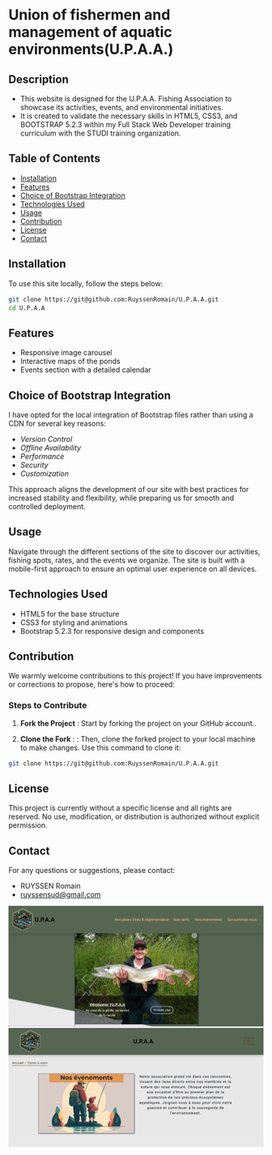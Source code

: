 # Union of fishermen and management of aquatic environments(U.P.A.A.)

## Description
- This website is designed for the U.P.A.A. Fishing Association to showcase its activities, events, and environmental initiatives.
- It is created to validate the necessary skills in HTML5, CSS3, and BOOTSTRAP 5.2.3 within my Full Stack Web Developer training curriculum with the STUDI training organization.

## Table of Contents

- [Installation](#installation)
- [Features](#features)
- [Choice of Bootstrap Integration](#choice-of-bootstrap-integration)
- [Technologies Used](#technologies-used)
- [Usage](#usage)
- [Contribution](#contribution)
- [License](#license)
- [Contact](#contact)

## Installation
To use this site locally, follow the steps below:

```bash
git clone https://git@github.com:RuyssenRomain/U.P.A.A.git
cd U.P.A.A
```

## Features
- Responsive image carousel
- Interactive maps of the ponds
- Events section with a detailed calendar

 ## Choice of Bootstrap Integration

I have opted for the local integration of Bootstrap files rather than using a CDN for several key reasons:

- *Version Control*
- *Offline Availability*
- *Performance*
- *Security*
- *Customization*

This approach aligns the development of our site with best practices for increased stability and flexibility, while preparing us for smooth and controlled deployment.

## Usage
Navigate through the different sections of the site to discover our activities, fishing spots, rates, and the events we organize. The site is built with a mobile-first approach to ensure an optimal user experience on all devices.

## Technologies Used

- HTML5 for the base structure
- CSS3 for styling and animations
- Bootstrap 5.2.3 for responsive design and components


## Contribution
We warmly welcome contributions to this project! If you have improvements or corrections to propose, here's how to proceed:

### Steps to Contribute


1. **Fork the Project** : Start by forking the project on your GitHub account..

2. **Clone the Fork** : : Then, clone the forked project to your local machine to make changes. Use this command to clone it:
```bash
git clone https://git@github.com:RuyssenRomain/U.P.A.A.git
 ```

## License
This project is currently without a specific license and all rights are reserved. No use, modification, or distribution is authorized without explicit permission.

## Contact
For any questions or suggestions, please contact:
- RUYSSEN Romain 
- ruyssensud@gmail.com


![Capture d'Écran de l'Accueil](./img/caption/home.page.webp)
![Capture d'Écran des Événements](./img/caption/event-page.webp)
